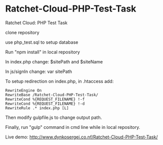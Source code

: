 # Ratchet-Cloud-PHP-Test-Task
Ratchet Cloud: PHP Test Task

clone repository

use php_test.sql to setup database

Run "npm install" in local repository

In index.php change: $sitePath and $siteName

In js/signIn change: var sitePath

To setup redirection on index.php, in .htaccess add:

<IfModule mod_rewrite.c>

	RewriteEngine On
	RewriteBase /Ratchet-Cloud-PHP-Test-Task/
	RewriteCond %{REQUEST_FILENAME} !-f
	RewriteCond %{REQUEST_FILENAME} !-d
	RewriteRule .* index.php [L]

</IfModule>

Then modify gulpfile.js to change output path.

Finally, run "gulp" command in cmd line while in local repository.


Live demo: http://www.dynkosergei.co.nf/Ratchet-Cloud-PHP-Test-Task/
